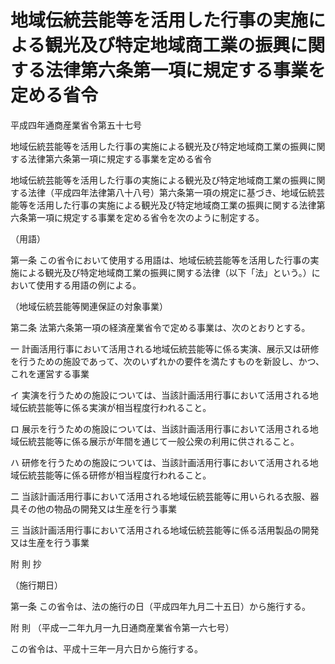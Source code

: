 # 地域伝統芸能等を活用した行事の実施による観光及び特定地域商工業の振興に関する法律第六条第一項に規定する事業を定める省令

平成四年通商産業省令第五十七号

地域伝統芸能等を活用した行事の実施による観光及び特定地域商工業の振興に関する法律第六条第一項に規定する事業を定める省令

地域伝統芸能等を活用した行事の実施による観光及び特定地域商工業の振興に関する法律（平成四年法律第八十八号）第六条第一項の規定に基づき、地域伝統芸能等を活用した行事の実施による観光及び特定地域商工業の振興に関する法律第六条第一項に規定する事業を定める省令を次のように制定する。

（用語）

第一条 この省令において使用する用語は、地域伝統芸能等を活用した行事の実施による観光及び特定地域商工業の振興に関する法律（以下「法」という。）において使用する用語の例による。

（地域伝統芸能等関連保証の対象事業）

第二条 法第六条第一項の経済産業省令で定める事業は、次のとおりとする。

一 計画活用行事において活用される地域伝統芸能等に係る実演、展示又は研修を行うための施設であって、次のいずれかの要件を満たすものを新設し、かつ、これを運営する事業

イ 実演を行うための施設については、当該計画活用行事において活用される地域伝統芸能等に係る実演が相当程度行われること。

ロ 展示を行うための施設については、当該計画活用行事において活用される地域伝統芸能等に係る展示が年間を通じて一般公衆の利用に供されること。

ハ 研修を行うための施設については、当該計画活用行事において活用される地域伝統芸能等に係る研修が相当程度行われること。

二 当該計画活用行事において活用される地域伝統芸能等に用いられる衣服、器具その他の物品の開発又は生産を行う事業

三 当該計画活用行事において活用される地域伝統芸能等に係る活用製品の開発又は生産を行う事業

附 則 抄

（施行期日）

第一条 この省令は、法の施行の日（平成四年九月二十五日）から施行する。

附 則 （平成一二年九月一九日通商産業省令第一六七号）

この省令は、平成十三年一月六日から施行する。
